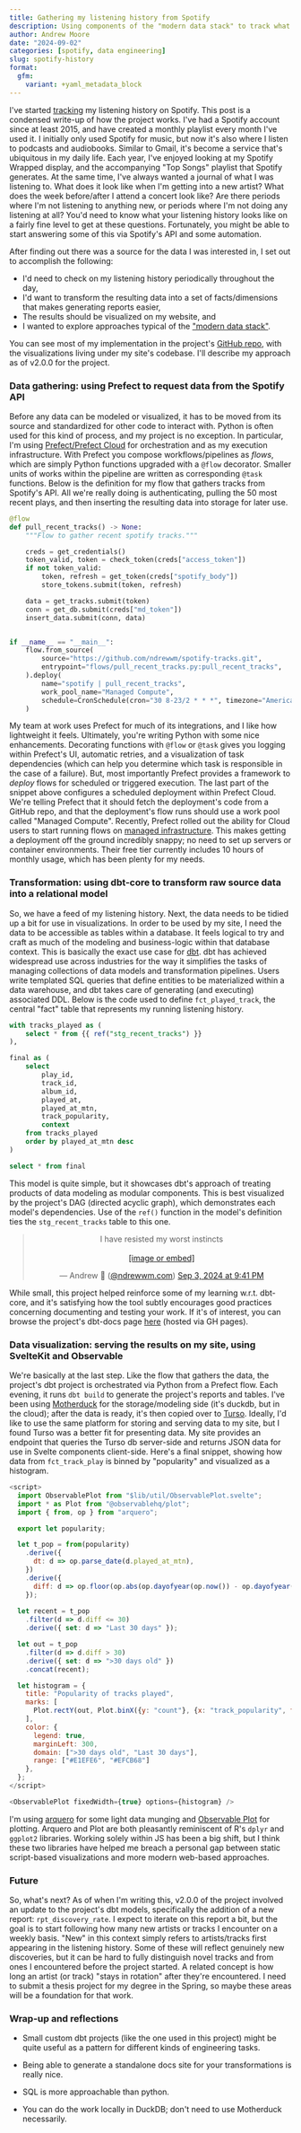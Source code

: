 ```yaml
---
title: Gathering my listening history from Spotify
description: Using components of the "modern data stack" to track what I've been listening to on a daily basis.
author: Andrew Moore
date: "2024-09-02"
categories: [spotify, data engineering]
slug: spotify-history
format:
  gfm:
    variant: +yaml_metadata_block
---
```


I've started [tracking](/projects/spotify) my listening history on Spotify. This post is a condensed write-up of how the project works. I've had a Spotify account since at least 2015, and have created a monthly playlist every month I've used it. I initially only used Spotify for music, but now it's also where I listen to podcasts and audiobooks. Similar to Gmail, it's become a service that's ubiquitous in my daily life. Each year, I've enjoyed looking at my Spotify Wrapped display, and the accompanying "Top Songs" playlist that Spotify generates. At the same time, I've always wanted a journal of what I was listening to. What does it look like when I'm getting into a new artist? What does the week before/after I attend a concert look like? Are there periods where I'm not listening to anything new, or periods where I'm not doing any listening at all? You'd need to know what your listening history looks like on a fairly fine level to get at these questions. Fortunately, you might be able to start answering some of this via Spotify's API and some automation.

After finding out there was a source for the data I was interested in, I set out to accomplish the following:

- I'd need to check on my listening history periodically throughout the day,
- I'd want to transform the resulting data into a set of facts/dimensions that makes generating reports easier,
- The results should be visualized on my website, and
- I wanted to explore approaches typical of the ["modern data stack"](https://thenewstack.io/the-architects-guide-to-the-modern-data-stack/).

You can see most of my implementation in the project's [GitHub repo](https://github.com/ndrewwm/spotify-tracks), with the visualizations living under my site's codebase. I'll describe my approach as of v2.0.0 for the project.

### Data gathering: using Prefect to request data from the Spotify API

Before any data can be modeled or visualized, it has to be moved from its source and standardized for other code to interact with. Python is often used for this kind of process, and my project is no exception. In particular, I'm using [Prefect/Prefect Cloud](https://prefect.io) for orchestration and as my execution infrastructure. With Prefect you compose workflows/pipelines as *flows*, which are simply Python functions upgraded with a `@flow` decorator. Smaller units of works within the pipeline are written as corresponding `@task` functions. Below is the definition for my flow that gathers tracks from Spotify's API. All we're really doing is authenticating, pulling the 50 most recent plays, and then inserting the resulting data into storage for later use.

```python
@flow
def pull_recent_tracks() -> None:
    """Flow to gather recent spotify tracks."""

    creds = get_credentials()
    token_valid, token = check_token(creds["access_token"])
    if not token_valid:
        token, refresh = get_token(creds["spotify_body"])
        store_tokens.submit(token, refresh)

    data = get_tracks.submit(token)
    conn = get_db.submit(creds["md_token"])
    insert_data.submit(conn, data)


if __name__ == "__main__":
    flow.from_source(
        source="https://github.com/ndrewwm/spotify-tracks.git",
        entrypoint="flows/pull_recent_tracks.py:pull_recent_tracks",
    ).deploy(
        name="spotify | pull_recent_tracks",
        work_pool_name="Managed Compute",
        schedule=CronSchedule(cron="30 8-23/2 * * *", timezone="America/Denver")
    )
```

My team at work uses Prefect for much of its integrations, and I like how lightweight it feels. Ultimately, you're writing Python with some nice enhancements. Decorating functions with `@flow` or `@task` gives you logging within Prefect's UI, automatic retries, and a visualization of task dependencies (which can help you determine which task is responsible in the case of a failure). But, most importantly Prefect provides a framework to *deploy* flows for scheduled or triggered execution. The last part of the snippet above configures a scheduled deployment within Prefect Cloud. We're telling Prefect that it should fetch the deployment's code from a GitHub repo, and that the deployment's flow runs should use a work pool called "Managed Compute". Recently, Prefect rolled out the ability for Cloud users to start running flows on [managed infrastructure](https://docs.prefect.io/3.0/deploy/infrastructure-examples/managed). This makes getting a deployment off the ground incredibly snappy; no need to set up servers or container environments. Their free tier currently includes 10 hours of monthly usage, which has been plenty for my needs.

### Transformation: using dbt-core to transform raw source data into a relational model

So, we have a feed of my listening history. Next, the data needs to be tidied up a bit for use in visualizations. In order to be used by my site, I need the data to be accessible as tables within a database. It feels logical to try and craft as much of the modeling and business-logic within that database context. This is basically the exact use case for [dbt](https://getdbt.com). dbt has achieved widespread use across industries for the way it simplifies the tasks of managing collections of data models and transformation pipelines. Users write templated SQL queries that define entities to be materialized within a data warehouse, and dbt takes care of generating (and executing) associated DDL. Below is the code used to define `fct_played_track`, the central "fact" table that represents my running listening history.

```sql
with tracks_played as (
    select * from {{ ref("stg_recent_tracks") }}
),

final as (
    select
        play_id,
        track_id,
        album_id,
        played_at,
        played_at_mtn,
        track_popularity,
        context
    from tracks_played
    order by played_at_mtn desc
)

select * from final
```

This model is quite simple, but it showcases dbt's approach of treating products of data modeling as modular components. This is best visualized by the project's DAG (directed acyclic graph), which demonstrates each model's dependencies. Use of the `ref()` function in the model's definition ties the `stg_recent_tracks` table to this one.

<center>
  <blockquote class="bluesky-embed" data-bluesky-uri="at://did:plc:j2i2dl3aow3rwprvh4hidcg4/app.bsky.feed.post/3l3cfteoikm24" data-bluesky-cid="bafyreihlwezcfwxhl3omgml6pcqmrv24bpfasg6zxbcjqgxkozvv3qvkp4"><p lang="en">I have resisted my worst instincts<br><br><a href="https://bsky.app/profile/did:plc:j2i2dl3aow3rwprvh4hidcg4/post/3l3cfteoikm24?ref_src=embed">[image or embed]</a></p>&mdash; Andrew 🧮 (<a href="https://bsky.app/profile/did:plc:j2i2dl3aow3rwprvh4hidcg4?ref_src=embed">@ndrewwm.com</a>) <a href="https://bsky.app/profile/did:plc:j2i2dl3aow3rwprvh4hidcg4/post/3l3cfteoikm24?ref_src=embed">Sep 3, 2024 at 9:41 PM</a></blockquote>
</center>
<svelte:head>
  <script async src="https://embed.bsky.app/static/embed.js" charset="utf-8"></script>
</svelte:head>

While small, this project helped reinforce some of my learning w.r.t. dbt-core, and it's satisfying how the tool subtly encourages good practices concerning documenting and testing your work. If it's of interest, you can browse the project's dbt-docs page [here](https://ndrewwm.github.io/spotify-tracks/#!/overview) (hosted via GH pages).

### Data visualization: serving the results on my site, using SvelteKit and Observable

We're basically at the last step. Like the flow that gathers the data, the project's dbt project is orchestrated via Python from a Prefect flow. Each evening, it runs `dbt build` to generate the project's reports and tables. I've been using [Motherduck](https://motherduck.com/) for the storage/modeling side (it's duckdb, but in the cloud); after the data is ready, it's then copied over to [Turso](https://turso.tech). Ideally, I'd like to use the same platform for storing and serving data to my site, but I found Turso was a better fit for presenting data. My site provides an endpoint that queries the Turso db server-side and returns JSON data for use in Svelte components client-side. Here's a final snippet, showing how data from `fct_track_play` is binned by "popularity" and visualized as a histogram.

```js
<script>
  import ObservablePlot from "$lib/util/ObservablePlot.svelte";
  import * as Plot from "@observablehq/plot";
  import { from, op } from "arquero";

  export let popularity;

  let t_pop = from(popularity)
    .derive({
      dt: d => op.parse_date(d.played_at_mtn),
    })
    .derive({
      diff: d => op.floor(op.abs(op.dayofyear(op.now()) - op.dayofyear(d.dt))),
    });
  
  let recent = t_pop
    .filter(d => d.diff <= 30)
    .derive({ set: d => "Last 30 days" });

  let out = t_pop
    .filter(d => d.diff > 30)
    .derive({ set: d => ">30 days old" })
    .concat(recent);

  let histogram = {
    title: "Popularity of tracks played",
    marks: [
      Plot.rectY(out, Plot.binX({y: "count"}, {x: "track_popularity", fill: "set"}))
    ],
    color: {
      legend: true,
      marginLeft: 300,
      domain: [">30 days old", "Last 30 days"],
      range: ["#E1EFE6", "#EFCB68"]
    },
  };
</script>

<ObservablePlot fixedWidth={true} options={histogram} />
```

I'm using [arquero](https://github.com/uwdata/arquero) for some light data munging and [Observable Plot](https://observablehq.com/plot/) for plotting. Arquero and Plot are both pleasantly reminiscent of R's `dplyr` and `ggplot2` libraries. Working solely within JS has been a big shift, but I think these two libraries have helped me breach a personal gap between static script-based visualizations and more modern web-based approaches.

### Future

So, what's next? As of when I'm writing this, v2.0.0 of the project involved an update to the project's dbt models, specifically the addition of a new report: `rpt_discovery_rate`. I expect to iterate on this report a bit, but the goal is to start following how many new artists or tracks I encounter on a weekly basis. "New" in this context simply refers to artists/tracks first appearing in the listening history. Some of these will reflect genuinely new discoveries, but it can be hard to fully distinguish novel tracks and from ones I encountered before the project started. A related concept is how long an artist (or track) "stays in rotation" after they're encountered. I need to submit a thesis project for my degree in the Spring, so maybe these areas will be a foundation for that work.

### Wrap-up and reflections

- Small custom dbt projects (like the one used in this project) might be quite useful as a pattern for different kinds of engineering tasks.

- Being able to generate a standalone docs site for your transformations is really nice.

- SQL is more approachable than python.

- You can do the work locally in DuckDB; don't need to use Motherduck necessarily.

